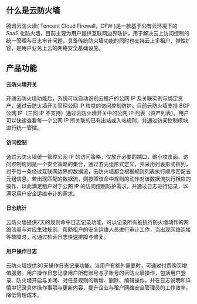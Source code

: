 ## 什么是云防火墙
腾讯云防火墙( Tencent Cloud Firewall，CFW )是一款基于公有云环境下的 SaaS 化防火墙，目前主要为用户提供互联网边界防护，用于解决云上访问控制的统一管理与日志审计问题，具备传统防火墙功能的同时也支持云上多租户、弹性扩容，是用户业务上云的网络安全基础设施。
## 产品功能
#### 云防火墙开关
开通云防火墙功能后，系统可以自动识别云租户的公网 IP 及关联实例与绑定资产，通过云防火墙开关管理公网 IP 粒度的访问控制防护。目前云防火墙支持 BGP 公网 IP（三网 IP 不支持）通过云防火墙开关中的公网 IP 列表（资产列表），用户可以快速查看每一个公网 IP 所关联的已有出站或入站规则，并通过访问控制模块进行统一管控。
#### 访问控制
通过云防火墙统一管控公网 IP 的访问策略，仅放开必要的端口，缩小攻击面。访问控制规则是一个安全策略的集合，通过五元组形式定义，并采用列表形式排列。对于每一条经过互联网边界的数据流，云防火墙都会根据规则列表执行顺序匹配五元组信息，若出现匹配的数据流，则按照该命中规则的动作对该数据流执行相应的操作，以此满足租户对于公网 IP 的访问控制防护需求，并通过日志进行记录，以满足用户安全运维审计的需求。
#### 日志统计
云防火墙提供7天的规则命中日志记录功能，可以记录所有被执行防火墙动作的网络流量与对应生效规则，帮助租户的安全运维人员进行审计工作，当出现网络连接等故障时，可通过检索日志快速排障与修复。
#### 用户操作日志
云防火墙提供30天操作日志记录功能，当用户有额外需要时，可通过付费购买增值服务。用户操作日志记录用户所有账号与子账号的云防火墙操作，包括用户登录、防火墙开启与关闭、对任意规则的新增、删除、编辑操作，并在日志说明和详情中记录具体操作事项与更新内容，提升企业与租户网络安全管理员的工作效率，降低管理成本。